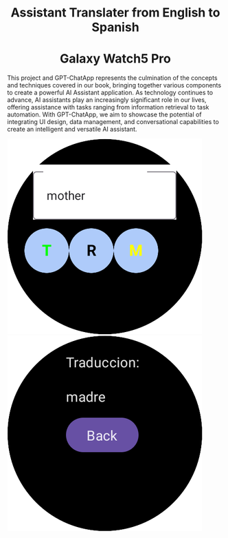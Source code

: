 
<div>

   <h1 align="Center"> Assistant Translater  from English to Spanish </h1>
   <h1 align="Center">  Galaxy Watch5 Pro </h1>


   <p>

This project  and  GPT-ChatApp represents the culmination of the concepts and techniques covered in our book, bringing together various components to create a powerful AI Assistant application. As technology continues to advance, AI assistants play an increasingly significant role in our lives, offering assistance with tasks ranging from information retrieval to task automation. With GPT-ChatApp, we aim to showcase the potential of integrating UI design, data management, and conversational capabilities to create an intelligent and versatile AI assistant.
      
   </p>


  <img src="app/src/main/java/com/denisijcu/galaxywatch5pro/presentation/screen_shot/main_screen.png" />
  
  <img src="app/src/main/java/com/denisijcu/galaxywatch5pro/presentation/screen_shot/response_screen.png" />
</div>










